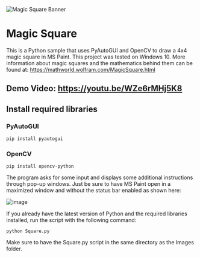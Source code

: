 ![Magic Square Banner](https://github.com/sfiguero-git/magic-square/assets/35702217/e64aa233-29b9-4442-9566-df130d7c0494)

# Magic Square
This is a Python sample that uses PyAutoGUI and OpenCV to draw a 4x4 magic square in MS Paint. This project was tested on Windows 10.
More information about magic squares and the mathematics behind them can be found at: https://mathworld.wolfram.com/MagicSquare.html

## Demo Video: https://youtu.be/WZe6rMHj5K8

## Install required libraries

### PyAutoGUI
`pip install pyautogui`

### OpenCV
`pip install opencv-python`

The program asks for some input and displays some additional instructions through pop-up windows. Just be sure to have
MS Paint open in a maximized window and without the status bar enabled as shown here:

![image](https://github.com/sfiguero-git/magic-square/assets/35702217/23e8a569-e421-4d7d-b460-17ebee4804a0)

If you already have the latest version of Python and the required libraries installed, run the script with the following command:

`python Square.py`

Make sure to have the Square.py script in the same directory as the Images folder.
